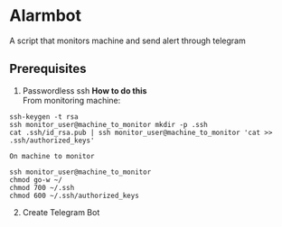 # Alarmbot
A script that monitors machine and send alert through telegram
## Prerequisites
1. Passwordless ssh
  **How to do this**</br>
  From monitoring machine:</br>
  ```
  ssh-keygen -t rsa
  ssh monitor_user@machine_to_monitor mkdir -p .ssh
  cat .ssh/id_rsa.pub | ssh monitor_user@machine_to_monitor 'cat >> .ssh/authorized_keys'
  ```
    On machine to monitor
  ```
  ssh monitor_user@machine_to_monitor
  chmod go-w ~/
  chmod 700 ~/.ssh
  chmod 600 ~/.ssh/authorized_keys
  ```
2. Create Telegram Bot
